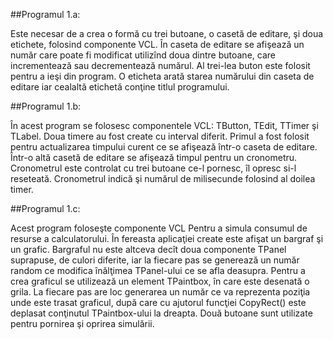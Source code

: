 ﻿##Programul 1.a:

Este necesar de a crea o formă cu trei butoane, o casetă de editare, şi doua etichete, folosind componente VCL. În caseta de editare se afişează un număr care poate fi modificat utilizînd doua dintre butoane, care incrementează sau decrementează numărul. Al trei-lea buton este folosit pentru a ieşi din program. O eticheta arată starea numărului din caseta de editare iar cealaltă etichetă conţine titlul programului.

##Programul 1.b:

În acest program se folosesc componentele VCL: TButton, TEdit, TTimer şi TLabel. Doua timere au fost create cu interval diferit. Primul a fost folosit pentru actualizarea timpului curent ce se afişează într-o caseta de editare. Într-o altă casetă de editare se afişează timpul pentru un cronometru. Cronometrul este controlat cu trei butoane ce-l pornesc, îl opresc si-l reseteată. Cronometrul indică şi numărul de milisecunde folosind al doilea timer.

##Programul 1.c:

Acest program foloseşte componente VCL Pentru a simula consumul de resurse a calculatorului. În fereasta aplicaţiei create este afişat un bargraf şi un grafic. Bargraful nu este altceva decît doua componente TPanel suprapuse, de culori diferite, iar la fiecare pas se generează un număr random ce modifica înălţimea TPanel-ului ce se afla deasupra. Pentru a crea graficul se utilizează un element TPaintbox, în care este desenată o grila. La fiecare pas are loc generarea un număr ce va reprezenta poziţia unde este trasat graficul, după care cu ajutorul funcţiei CopyRect() este deplasat conţinutul TPaintbox-ului la dreapta. Două butoane sunt utilizate pentru pornirea şi oprirea simulării.

